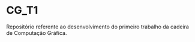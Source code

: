 # CG_T1
Repositório referente ao desenvolvimento do primeiro trabalho da cadeira de Computação Gráfica.
